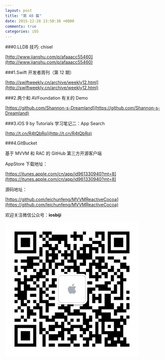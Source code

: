 ```yaml
---
layout: post
title: "第 48 篇"
date: 2015-12-28 13:50:38 +0800
comments: true
categories: iOS
---
```

###0.LLDB 技巧: chisel

[http://www.jianshu.com/p/afaaacc55460](http://www.jianshu.com/p/afaaacc55460)  

###1.Swift 开发者周刊（第 12 期）

[http://swiftweekly.cn/archive/weekly12.html](http://swiftweekly.cn/archive/weekly12.html)  

###2.两个和 AVFoundation 有关的 Demo

[https://github.com/Shannon-s-Dreamland](https://github.com/Shannon-s-Dreamland)  

###3.iOS 9 by Tutorials 学习笔记二：App Search

[http://t.cn/R4tQbRq](http://t.cn/R4tQbRq)  

###4.GitBucket

基于 MVVM 和 RAC 的 GitHub 第三方开源客户端  

AppStore 下载地址：  

[https://itunes.apple.com/cn/app/id961330940?mt=8](https://itunes.apple.com/cn/app/id961330940?mt=8)  

源码地址：  

[https://github.com/leichunfeng/MVVMReactiveCocoa](https://github.com/leichunfeng/MVVMReactiveCocoa)  

欢迎关注微信公众号：**iosbiji**

![iOS开发笔记](/images/weixin.jpg)